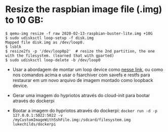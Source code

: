 # Resize the raspbian image file (.img) to 10 GB:

```
$ qemu-img resize -f raw 2020-02-13-raspbian-buster-lite.img +10G
$ sudo udisksctl loop-setup -f disk.img
Mapped file disk.img as /dev/loop0.
$ lsblk
$ resize2fs -p '/dev/loop0p2'  # resize the 2nd partition, the one with the filesystem. (learned that with gparted)
$ sudo udisksctl loop-delete -b /dev/loop0
```

- Usar a abordagem de montar um loop device como [nesse
  link](https://superuser.com/questions/297299/resize-a-partition-image-with-gparted),
ou como nos comandos acima e usar o fsarchiver com savefs e restfs para
restaurar em um novo arquivo de imagem montado como loopback device.

- Gerar uma imagem do hypriotos através do cloud-init para bootar através do dockerpi

- Bootar a imagem do hypriotos através do dockerpi:
`docker run -d -p 127.0.0.1:5022:5022 -v /myCustomImageWithSshFile.img:/sdcard/filesystem.img lukechilds/dockerpi`
